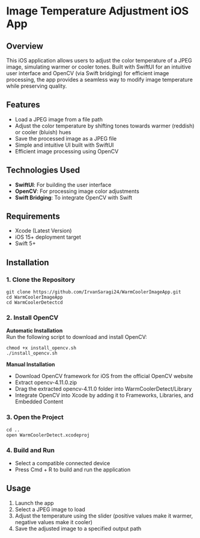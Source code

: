 # Image Temperature Adjustment iOS App

## Overview
This iOS application allows users to adjust the color temperature of a JPEG image, simulating warmer or cooler tones. Built with SwiftUI for an intuitive user interface and OpenCV (via Swift bridging) for efficient image processing, the app provides a seamless way to modify image temperature while preserving quality.

## Features
- Load a JPEG image from a file path
- Adjust the color temperature by shifting tones towards warmer (reddish) or cooler (bluish) hues
- Save the processed image as a JPEG file
- Simple and intuitive UI built with SwiftUI
- Efficient image processing using OpenCV

## Technologies Used
- **SwiftUI**: For building the user interface
- **OpenCV**: For processing image color adjustments
- **Swift Bridging**: To integrate OpenCV with Swift

## Requirements
- Xcode (Latest Version)
- iOS 15+ deployment target
- Swift 5+

## Installation

### 1. Clone the Repository
```
git clone https://github.com/IrvanSaragi24/WarmCoolerImageApp.git
cd WarmCoolerImageApp
cd WarmCoolerDetectcd 
```

### 2. Install OpenCV

**Automatic Installation**  
Run the following script to download and install OpenCV:
```
chmod +x install_opencv.sh
./install_opencv.sh
```

**Manual Installation**
- Download OpenCV framework for iOS from the official OpenCV website
- Extract opencv-4.11.0.zip
- Drag the extracted opencv-4.11.0 folder into WarmCoolerDetect/Library
- Integrate OpenCV into Xcode by adding it to Frameworks, Libraries, and Embedded Content

### 3. Open the Project
```
cd ..
open WarmCoolerDetect.xcodeproj
```

### 4. Build and Run
- Select a compatible connected device
- Press Cmd + R to build and run the application

## Usage
1. Launch the app
2. Select a JPEG image to load
3. Adjust the temperature using the slider (positive values make it warmer, negative values make it cooler)
4. Save the adjusted image to a specified output path
